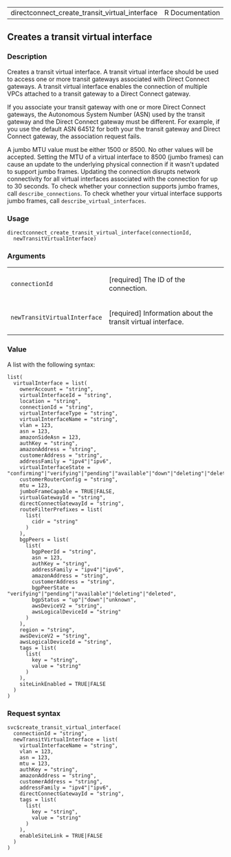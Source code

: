 <table style="width: 100%;">
<tbody>
<tr class="odd">
<td>directconnect_create_transit_virtual_interface</td>
<td style="text-align: right;">R Documentation</td>
</tr>
</tbody>
</table>

## Creates a transit virtual interface

### Description

Creates a transit virtual interface. A transit virtual interface should
be used to access one or more transit gateways associated with Direct
Connect gateways. A transit virtual interface enables the connection of
multiple VPCs attached to a transit gateway to a Direct Connect gateway.

If you associate your transit gateway with one or more Direct Connect
gateways, the Autonomous System Number (ASN) used by the transit gateway
and the Direct Connect gateway must be different. For example, if you
use the default ASN 64512 for both your the transit gateway and Direct
Connect gateway, the association request fails.

A jumbo MTU value must be either 1500 or 8500. No other values will be
accepted. Setting the MTU of a virtual interface to 8500 (jumbo frames)
can cause an update to the underlying physical connection if it wasn't
updated to support jumbo frames. Updating the connection disrupts
network connectivity for all virtual interfaces associated with the
connection for up to 30 seconds. To check whether your connection
supports jumbo frames, call `describe_connections`. To check whether
your virtual interface supports jumbo frames, call
`describe_virtual_interfaces`.

### Usage

    directconnect_create_transit_virtual_interface(connectionId,
      newTransitVirtualInterface)

### Arguments

<table>
<colgroup>
<col style="width: 35%" />
<col style="width: 65%" />
</colgroup>
<tbody>
<tr class="odd">
<td><code
id="directconnect_create_transit_virtual_interface_:_connectionId">connectionId</code></td>
<td><p>[required] The ID of the connection.</p></td>
</tr>
<tr class="even">
<td><code
id="directconnect_create_transit_virtual_interface_:_newTransitVirtualInterface">newTransitVirtualInterface</code></td>
<td><p>[required] Information about the transit virtual
interface.</p></td>
</tr>
</tbody>
</table>

### Value

A list with the following syntax:

    list(
      virtualInterface = list(
        ownerAccount = "string",
        virtualInterfaceId = "string",
        location = "string",
        connectionId = "string",
        virtualInterfaceType = "string",
        virtualInterfaceName = "string",
        vlan = 123,
        asn = 123,
        amazonSideAsn = 123,
        authKey = "string",
        amazonAddress = "string",
        customerAddress = "string",
        addressFamily = "ipv4"|"ipv6",
        virtualInterfaceState = "confirming"|"verifying"|"pending"|"available"|"down"|"deleting"|"deleted"|"rejected"|"unknown",
        customerRouterConfig = "string",
        mtu = 123,
        jumboFrameCapable = TRUE|FALSE,
        virtualGatewayId = "string",
        directConnectGatewayId = "string",
        routeFilterPrefixes = list(
          list(
            cidr = "string"
          )
        ),
        bgpPeers = list(
          list(
            bgpPeerId = "string",
            asn = 123,
            authKey = "string",
            addressFamily = "ipv4"|"ipv6",
            amazonAddress = "string",
            customerAddress = "string",
            bgpPeerState = "verifying"|"pending"|"available"|"deleting"|"deleted",
            bgpStatus = "up"|"down"|"unknown",
            awsDeviceV2 = "string",
            awsLogicalDeviceId = "string"
          )
        ),
        region = "string",
        awsDeviceV2 = "string",
        awsLogicalDeviceId = "string",
        tags = list(
          list(
            key = "string",
            value = "string"
          )
        ),
        siteLinkEnabled = TRUE|FALSE
      )
    )

### Request syntax

    svc$create_transit_virtual_interface(
      connectionId = "string",
      newTransitVirtualInterface = list(
        virtualInterfaceName = "string",
        vlan = 123,
        asn = 123,
        mtu = 123,
        authKey = "string",
        amazonAddress = "string",
        customerAddress = "string",
        addressFamily = "ipv4"|"ipv6",
        directConnectGatewayId = "string",
        tags = list(
          list(
            key = "string",
            value = "string"
          )
        ),
        enableSiteLink = TRUE|FALSE
      )
    )
